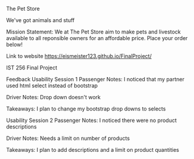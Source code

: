 The Pet Store

We've got animals and stuff


Mission Statement: We at The Pet Store aim to make pets and livestock available to all reponsible owners for an affordable price. Place your order below!

Link to website
https://eismeister123.github.io/FinalProject/

IST 256 Final Project


Feedback
Usability Session 1
Passenger Notes: I noticed that my partner used html select instead of bootstrap

Driver Notes: Drop down doesn't work

Takeaways: I plan to change my bootstrap drop downs to selects

Usability Session 2
Passenger Notes: I noticed there were no product descriptions

Driver Notes: Needs a limit on number of products

Takeaways: I plan to add descriptions and a limit on product quantities
